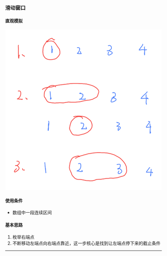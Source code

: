 ### 滑动窗口
#### 直观模拟
![alt text](image.png)
#### 使用条件
- 数组中一段连续区间

#### 基本思路
1. 枚举右端点
2. 不断移动左端点向右端点靠近，这一步核心是找到让左端点停下来的截止条件

---